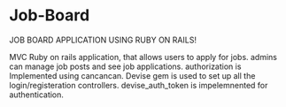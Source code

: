 # Job-Board
JOB BOARD APPLICATION USING RUBY ON RAILS!

MVC Ruby on rails application, that allows users to apply for jobs.
admins can manage job posts and see job applications.
authorization is Implemented using cancancan.
Devise gem is used to set up all the login/registeration controllers.
devise_auth_token is impelemnented for authentication.
